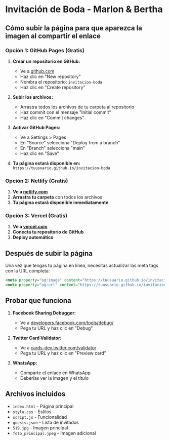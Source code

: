# Invitación de Boda - Marlon & Bertha

## Cómo subir la página para que aparezca la imagen al compartir el enlace

### Opción 1: GitHub Pages (Gratis)

1. **Crear un repositorio en GitHub:**
   - Ve a [github.com](https://github.com)
   - Haz clic en "New repository"
   - Nombra el repositorio: `invitacion-boda`
   - Haz clic en "Create repository"

2. **Subir los archivos:**
   - Arrastra todos los archivos de tu carpeta al repositorio
   - Haz commit con el mensaje "Initial commit"
   - Haz clic en "Commit changes"

3. **Activar GitHub Pages:**
   - Ve a Settings > Pages
   - En "Source" selecciona "Deploy from a branch"
   - En "Branch" selecciona "main"
   - Haz clic en "Save"

4. **Tu página estará disponible en:**
   `https://tuusuario.github.io/invitacion-boda`

### Opción 2: Netlify (Gratis)

1. **Ve a [netlify.com](https://netlify.com)**
2. **Arrastra tu carpeta** con todos los archivos
3. **Tu página estará disponible inmediatamente**

### Opción 3: Vercel (Gratis)

1. **Ve a [vercel.com](https://vercel.com)**
2. **Conecta tu repositorio de GitHub**
3. **Deploy automático**

## Después de subir la página

Una vez que tengas tu página en línea, necesitas actualizar las meta tags con la URL completa:

```html
<meta property="og:image" content="https://tuusuario.github.io/invitacion-boda/519.jpg">
<meta property="og:url" content="https://tuusuario.github.io/invitacion-boda">
```

## Probar que funciona

1. **Facebook Sharing Debugger:**
   - Ve a [developers.facebook.com/tools/debug/](https://developers.facebook.com/tools/debug/)
   - Pega tu URL y haz clic en "Debug"

2. **Twitter Card Validator:**
   - Ve a [cards-dev.twitter.com/validator](https://cards-dev.twitter.com/validator)
   - Pega tu URL y haz clic en "Preview card"

3. **WhatsApp:**
   - Comparte el enlace en WhatsApp
   - Deberías ver la imagen y el título

## Archivos incluidos

- `index.html` - Página principal
- `style.css` - Estilos
- `script.js` - Funcionalidad
- `guests.json` - Lista de invitados
- `519.jpg` - Imagen principal
- `foto_principal.jpeg` - Imagen adicional
